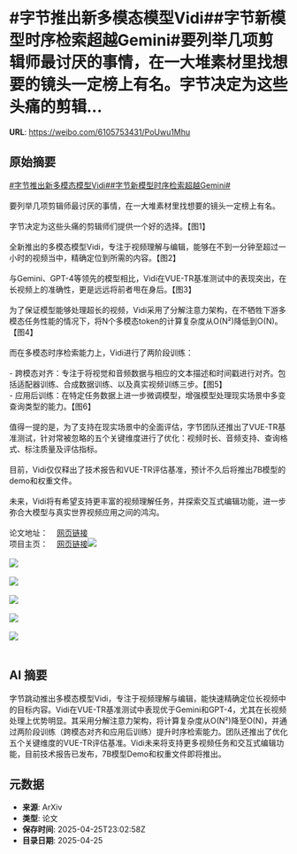 # #字节推出新多模态模型Vidi##字节新模型时序检索超越Gemini#要列举几项剪辑师最讨厌的事情，在一大堆素材里找想要的镜头一定榜上有名。字节决定为这些头痛的剪辑...

**URL**: https://weibo.com/6105753431/PoUwu1Mhu

## 原始摘要

<a href="https://m.weibo.cn/search?containerid=231522type%3D1%26t%3D10%26q%3D%23%E5%AD%97%E8%8A%82%E6%8E%A8%E5%87%BA%E6%96%B0%E5%A4%9A%E6%A8%A1%E6%80%81%E6%A8%A1%E5%9E%8BVidi%23&amp;extparam=%23%E5%AD%97%E8%8A%82%E6%8E%A8%E5%87%BA%E6%96%B0%E5%A4%9A%E6%A8%A1%E6%80%81%E6%A8%A1%E5%9E%8BVidi%23" data-hide=""><span class="surl-text">#字节推出新多模态模型Vidi#</span></a><a href="https://m.weibo.cn/search?containerid=231522type%3D1%26t%3D10%26q%3D%23%E5%AD%97%E8%8A%82%E6%96%B0%E6%A8%A1%E5%9E%8B%E6%97%B6%E5%BA%8F%E6%A3%80%E7%B4%A2%E8%B6%85%E8%B6%8AGemini%23&amp;extparam=%23%E5%AD%97%E8%8A%82%E6%96%B0%E6%A8%A1%E5%9E%8B%E6%97%B6%E5%BA%8F%E6%A3%80%E7%B4%A2%E8%B6%85%E8%B6%8AGemini%23" data-hide=""><span class="surl-text">#字节新模型时序检索超越Gemini#</span></a><br><br>要列举几项剪辑师最讨厌的事情，在一大堆素材里找想要的镜头一定榜上有名。<br><br>字节决定为这些头痛的剪辑师们提供一个好的选择。【图1】<br><br>全新推出的多模态模型Vidi，专注于视频理解与编辑，能够在不到一分钟至超过一小时的视频当中，精确定位到所需的内容。【图2】<br><br>与Gemini、GPT-4等领先的模型相比，Vidi在VUE-TR基准测试中的表现突出，在长视频上的准确性，更是远远将前者甩在身后。【图3】<br><br>为了保证模型能够处理超长的视频，Vidi采用了分解注意力架构，在不牺牲下游多模态任务性能的情况下，将N个多模态token的计算复杂度从O(N²)降低到O(N)。【图4】<br><br>而在多模态时序检索能力上，Vidi进行了两阶段训练：<br><br>- 跨模态对齐：专注于将视觉和音频数据与相应的文本描述和时间戳进行对齐。包括适配器训练、合成数据训练、以及真实视频训练三步。【图5】<br>- 应用后训练：在特定任务数据上进一步微调模型，增强模型处理现实场景中多变查询类型的能力。【图6】<br><br>值得一提的是，为了支持在现实场景中的全面评估，字节团队还推出了VUE-TR基准测试，针对常被忽略的五个关键维度进行了优化：视频时长、音频支持、查询格式、标注质量及评估指标。<br><br>目前，Vidi仅仅释出了技术报告和VUE-TR评估基准，预计不久后将推出7B模型的demo和权重文件。<br><br>未来，Vidi将有希望支持更丰富的视频理解任务，并探索交互式编辑功能，进一步弥合大模型与真实世界视频应用之间的鸿沟。<br><br>论文地址：<a href="https://weibo.cn/sinaurl?u=https%3A%2F%2Farxiv.org%2Fabs%2F2504.15681" data-hide=""><span class="url-icon"><img style="width: 1rem;height: 1rem" src="https://h5.sinaimg.cn/upload/2015/09/25/3/timeline_card_small_web_default.png" referrerpolicy="no-referrer"></span><span class="surl-text">网页链接</span></a><br>项目主页：<a href="https://weibo.cn/sinaurl?u=https%3A%2F%2Fbytedance.github.io%2Fvidi-website%2F" data-hide=""><span class="url-icon"><img style="width: 1rem;height: 1rem" src="https://h5.sinaimg.cn/upload/2015/09/25/3/timeline_card_small_web_default.png" referrerpolicy="no-referrer"></span><span class="surl-text">网页链接</span></a><img style="" src="https://tvax4.sinaimg.cn/large/006Fd7o3gy1i0t6p68kyyj31gg1csds2.jpg" referrerpolicy="no-referrer"><br><br><img style="" src="https://tvax3.sinaimg.cn/large/006Fd7o3gy1i0t6pbb5gcj31ha0qgqnj.jpg" referrerpolicy="no-referrer"><br><br><img style="" src="https://tvax2.sinaimg.cn/large/006Fd7o3gy1i0t6pffa07j31hm0sm11q.jpg" referrerpolicy="no-referrer"><br><br><img style="" src="https://tvax3.sinaimg.cn/large/006Fd7o3gy1i0t6pia2pjj31580nun62.jpg" referrerpolicy="no-referrer"><br><br><img style="" src="https://tvax2.sinaimg.cn/large/006Fd7o3gy1i0t6pkqilyj30zk0hwdpb.jpg" referrerpolicy="no-referrer"><br><br><img style="" src="https://tvax2.sinaimg.cn/large/006Fd7o3gy1i0t6pntnv5j31020p27lc.jpg" referrerpolicy="no-referrer"><br><br>

## AI 摘要

字节跳动推出多模态模型Vidi，专注于视频理解与编辑，能快速精确定位长视频中的目标内容。Vidi在VUE-TR基准测试中表现优于Gemini和GPT-4，尤其在长视频处理上优势明显。其采用分解注意力架构，将计算复杂度从O(N²)降至O(N)，并通过两阶段训练（跨模态对齐和应用后训练）提升时序检索能力。团队还推出了优化五个关键维度的VUE-TR评估基准。Vidi未来将支持更多视频任务和交互式编辑功能，目前技术报告已发布，7B模型Demo和权重文件即将推出。

## 元数据

- **来源**: ArXiv
- **类型**: 论文
- **保存时间**: 2025-04-25T23:02:58Z
- **目录日期**: 2025-04-25
